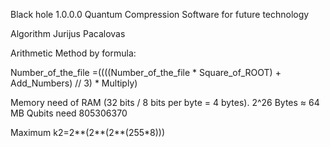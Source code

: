 Black hole 1.0.0.0 Quantum Compression Software for future technology 

Algorithm Jurijus Pacalovas 

Arithmetic Method by formula:

Number_of_the_file =((((Number_of_the_file * Square_of_ROOT) + Add_Numbers) // 3) * Multiply) 

Memory need of RAM (32 bits / 8 bits per byte = 4 bytes). 2^26 Bytes ≈ 64 MB
Qubits need 805306370

Maximum k2=2**(2**(2**(255*8)))

